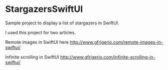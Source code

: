 # StargazersSwiftUI

Sample project to display a list of stargazers in SwiftUI. 

I used this project for two articles.

Remote images in SwiftUI here http://www.gfrigerio.com/remote-images-in-swiftui/

Infinite scrolling in SwiftUI http://www.gfrigerio.com/infinite-scrolling-in-swiftui/
